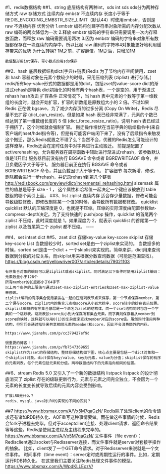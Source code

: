 #1、redis数据结构
##1、string
    底层结构有两种int，sds
	    int
	    sds
	    sds分为两种存储方式
		    raw 存储方式 	连续内存
		    embstr 不连续内存 长度小于等于REDIS_ENCODING_EMBSTR_SIZE_LIMIT（默认44）时使用embstr，否则是raw  不连续内存
	优势分析
	   1.embstr 编码将创建字符串对象所需的内存分配次数从 raw 编码的两次降低为一次
       2.释放 embstr 编码的字符串只需要调用一次内存释放函数，而释放 raw 编码需要调用两次
       3.因为 embstr 编码的字符串对象所有数据都保存在一块连续的内存中，所以比起 raw 编码的字符串4对象能更好地利用缓存带来的优势
	为什么转换?
	1M之前，扩容翻倍。1M之后，只增加1M
	
	数值整形用int保存，带小数点的用sds保存
##2、hash
    底层数据结构dict(字典)+链表(Redis 为了节约内存空间使用，zset 和 hash 容器对象在元素个数较少的时候，采用压缩列表 (ziplist) 进行存储。)
    redis所有key-value形式的数据都是用的dict，包括zset的value-score
    dict的渐进式rehash是特色
    dict初始化的时候有两个hash表，一个是空的，用于渐进式rehash
    hash攻击
    扩容条件
    正常情况下，当 hash 表中元素的个数等于第一维数组的长度时，就会开始扩容，扩容的新数组是原数组大小的 2 倍。不过如果 Redis 正在做 bgsave，为了减少内存页的过多分离 (Copy On Write)，Redis 尽量不去扩容 (dict_can_resize)，但是如果 hash 表已经非常满了，元素的个数已经达到了第一维数组长度的 5 倍 (dict_force_resize_ratio)，说明 hash 表已经过于拥挤了，这个时候就会强制扩容。
    搬迁操作埋伏在当前字典的后续指令中(来自客户端的hset/hdel指令等)，但是有可能客户端闲下来了，没有了后续指令来触发这个搬迁，那么Redis就置之不理了么？当然不会，优雅的Redis怎么可能设计的这样潦草。Redis还会在定时任务中对字典进行主动搬迁。
    前提是配置了activerehashing，允许服务器在周期函数中辅助进行渐进式rehash，该参数默认值是1(开启)
    服务器目前没有执行 BGSAVE 命令或者 BGREWRITEAOF 命令，并且负载因子大于等于1。
    服务器目前正在执行 BGSAVE 命令或者 BGREWRITEAOF 命令，并且负载因子大于等于5。
    扩容细节
    每次新增、修改、删除都会进行一步rehash，并记录rehash到第几个链表
    http://redisbook.com/preview/dict/incremental_rehashing.html
    sizemask 属性的值总是等于 size - 1 ， 这个属性和哈希值一起决定一个键应该被放到 table 数组的哪个索引上面。
##3、list
    ziplist
        连续内存
        适合存少量数据，修改可能会导致级联修改，即修改删除某一个值的时候，会导致所有数据都修改。
    quicklist
        quicklist 默认的压缩深度是 0，也就是不压缩。压缩的实际深度由配置参数list-compress-depth决定。为了支持快速的 push/pop 操作，quicklist 的首尾两个 ziplist 不压缩，此时深度就是 1。如果深度为 2，就表示 quicklist 的首尾第一个 ziplist 以及首尾第二个 ziplist 都不压缩。
        ----
   
##4、set
    intset
    dict
##5、zset
    dict 存储key-value key-score
    skiplist 存储key-score List
    当数据较少时，sorted set是由一个ziplist来实现的。
    当数据多的时候，sorted set是由一个dict + 一个skiplist来实现的。简单来讲，dict用来查询数据到分数的对应关系，而skiplist用来根据分数查询数据（可能是范围查找）。
    https://blog.csdn.net/yellowriver007/article/details/79021103
    
    有序集合对象的编码可以是ziplist或者skiplist。同时满足以下条件时使用ziplist编码：
    元素数量小于128个
    所有member的长度都小于64字节
    以上两个条件的上限值可通过zset-max-ziplist-entries和zset-max-ziplist-value来修改。
    ziplist编码的有序集合使用紧挨在一起的压缩列表节点来保存，第一个节点保存member，第二个保存score。ziplist内的集合元素按score从小到大排序，score较小的排在表头位置。
    skiplist编码的有序集合底层是一个命名为zset的结构体，而一个zset结构同时包含一个字典和一个跳跃表。跳跃表按score从小到大保存所有集合元素。而字典则保存着从member到score的映射，这样就可以用O(1)的复杂度来查找member对应的score值。虽然同时使用两种结构，但它们会通过指针来共享相同元素的member和score，因此不会浪费额外的内存。
    
    https://www.jianshu.com/p/cc379427ef9d
    
    很重要的博客！！
    https://www.jianshu.com/p/fb7547369655
    skiplist作为zset的存储结构，整体存储结构如下图，核心点主要是包括一个dict对象和一个skiplist对象。dict保存key/value，key为元素，value为分值；skiplist保存的有序的元素列表，每个元素包括元素和分值。两种数据结构下的元素指向相同的位置。
    
##6、stream
    Redis 5.0 又引入了一个新的数据结构 listpack
    listpack 的设计彻底消灭了 ziplist 存在的级联更新行为，元素与元素之间完全独立，不会因为一个元素的长度变长就导致后续的元素内容会受到影响。
    
    扩展LRU是什么？
    redis、mysql、java对LRU的实现的不同的区别？
##7
    https://www.bbsmax.com/A/Vx5M7qaGzN/
    Redis除了处理client的命令请求还有诸如RDB持久化、AOF重写这种事情要做。而在做这些事情的时候，Redis会fork子进程去完毕。但对于acceptclient连接、处理client请求、返回命令结果等等这些。Redis是使用主进程及主线程来完毕的。
    https://www.bbsmax.com/A/Vx5M7qaGzN/
    文件事件（file event）：Redisclient通过socket与Redisserver连接，而文件事件就是server对套接字操作的抽象。
    比如，client发了一个GET命令请求。对于Redisserver来说就是一个文件事件。
    时间事件（time event）：server定时或周期性运行的事件。比如，定期运行RDB持久化。
    在这里我们主要关注Redis处理文件事件的模型。
    https://www.bbsmax.com/A/WpdKLLEozV/